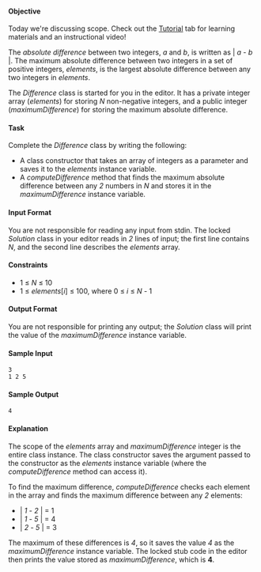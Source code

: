#### Objective 
Today we're discussing scope. Check out the [Tutorial](https://www.hackerrank.com/challenges/30-scope/tutorial) tab for learning materials and an instructional video!

The *absolute difference* between two integers, *a* and *b*, is written as | *a* - *b* |. The maximum absolute difference between two integers in a set of positive integers, *elements*, is the largest absolute difference between any two integers in *elements*.

The *Difference* class is started for you in the editor. It has a private integer array (*elements*) for storing *N* non-negative integers, and a public integer (*maximumDifference*) for storing the maximum absolute difference.

#### Task 
Complete the *Difference* class by writing the following:

* A class constructor that takes an array of integers as a parameter and saves it to the *elements* instance variable.
* A *computeDifference* method that finds the maximum absolute difference between any *2* numbers in *N* and stores it in the *maximumDifference* instance variable.

#### Input Format

You are not responsible for reading any input from stdin. The locked *Solution* class in your editor reads in *2* lines of input; the first line contains *N*, and the second line describes the *elements* array.

#### Constraints

* 1 ≤ *N* ≤ 10
* 1 ≤ *elements*[*i*] ≤ 100, where 0 ≤ *i* ≤ *N* - 1
 
#### Output Format

You are not responsible for printing any output; the *Solution* class will print the value of the *maximumDifference* instance variable.

#### Sample Input

    3
    1 2 5

#### Sample Output

    4

#### Explanation

The scope of the *elements* array and *maximumDifference* integer is the entire class instance. The class constructor saves the argument passed to the constructor as the *elements* instance variable (where the *computeDifference* method can access it).

To find the maximum difference, *computeDifference* checks each element in the array and finds the maximum difference between any *2* elements: 
* | *1* - *2* |  = 1  
* | *1* - *5* |  = 4
* | *2* - *5* |  = 3

The maximum of these differences is *4*, so it saves the value *4* as the *maximumDifference* instance variable. The locked stub code in the editor then prints the value stored as *maximumDifference*, which is **4**.